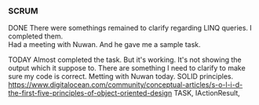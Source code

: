 ### SCRUM
DONE
There were somethings remained to clarify regarding LINQ queries. I completed them.  
Had a meeting with Nuwan. And he gave me a sample task.

TODAY
Almost completed the task. But it's working. It's not showing the output which it suppose to. There are something I need to clarify to make sure my code is correct. 
Metting with Nuwan today.
SOLID principles.
https://www.digitalocean.com/community/conceptual-articles/s-o-l-i-d-the-first-five-principles-of-object-oriented-design
TASK, IActionResult, 